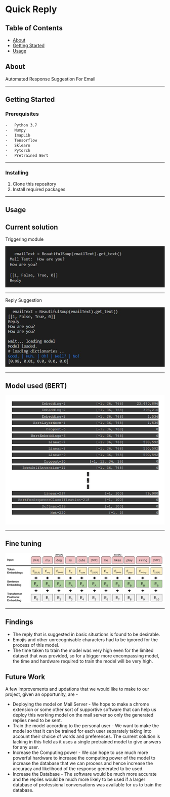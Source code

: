 # Quick Reply

## Table of Contents

-   [About](#about)
-   [Getting Started](#getting_started)
-   [Usage](#usage)

## About <a name = "about"></a>

Automated Response Suggestion For Email

---

## Getting Started <a name = "getting_started"></a>

### Prerequisites

```
-   Python 3.7
-   Numpy
-   ImapLib
-   Tensorflow
-   Sklearn
-   Pytorch
-   Pretrained Bert
```

---

### Installing

1. Clone this repository
2. Install required packages

---

## **Usage <a name = "usage"></a>**

## Current solution

Triggering module

<img src='img/trigger.png'>

---

Reply Suggestion

<img src='img/reply.png'>

---

## Model used (BERT)

<img src='img/Bert.png'>

---

## Fine tuning

<img src='img/finetune.png'>

---

## Findings

-   The reply that is suggested in basic situations is found to be desirable.
-   Emojis and other unrecognisable characters had to be ignored for the process of this model.
-   The time taken to train the model was very high even for the limited dataset that was
    provided, so for a bigger more encompassing model, the time and hardware required to train
    the model will be very high.

## Future Work

A few improvements and updations that we would like to make to our project, given an opportunity,
are -

-   Deploying the model on Mail Server - We hope to make a chrome extension or some other
    sort of supportive software that can help us deploy this working model on the mail server so
    only the generated replies need to be sent.
-   Train the model according to the personal user - We want to make the model so that it can
    be trained for each user separately taking into account their choice of words and preferences.
    The current solution is lacking in this field as it uses a single pretrained model to give
    answers for any user.
-   Increase the Computing power - We can hope to use much more powerful hardware to
    increase the computing power of the model to increase the database that we can process and
    hence increase the accuracy and likelihood of the response generated to be used.
-   Increase the Database - The software would be much more accurate and the replies would be
    much more likely to be used if a larger database of professional conversations was available
    for us to train the database.

